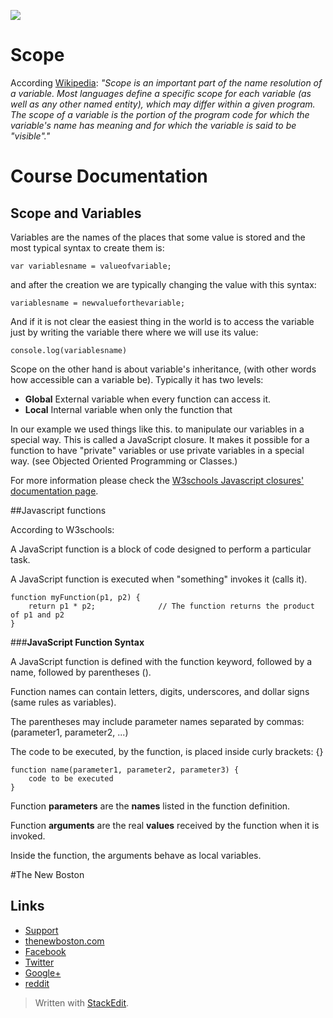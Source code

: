 ![](http://i.imgur.com/BgUMUGU.png)    
 
# Scope
  
According [Wikipedia](https://en.wikipedia.org/wiki/Variable_%28computer_science%29#Scope_and_extent): 
*"Scope is an important part of the name resolution of a variable. Most languages define a specific scope for each variable (as well as any other named entity), which may differ within a given program. The scope of a variable is the portion of the program code for which the variable's name has meaning and for which the variable is said to be "visible"."*   


# Course Documentation


## Scope and Variables

Variables are the names of the places that some value is stored and the most typical syntax to create them is:  

    var variablesname = valueofvariable;

  
and after the creation we are typically changing the value with this syntax:  

    variablesname = newvalueforthevariable;

  
And if it is not clear the easiest thing in the world is to access the variable just by writing the variable there where we will use its value:  

    console.log(variablesname)

  
Scope on the other hand is about variable's inheritance, (with other words how accessible can a variable be). Typically it has two levels:

 - **Global** External variable when every function can access it.
 -  **Local** Internal variable when only the function that

  
In our example we used things like this. to manipulate our variables in a special way. This is called a JavaScript closure. It makes it possible for a function to have "private" variables or use private variables in a special way. (see Objected Oriented Programming or Classes.)  
  
For more information please check the [W3schools Javascript closures' documentation page](http://www.w3schools.com/js/js_function_closures.asp).  
  

##Javascript functions

According to W3schools:  
  
A JavaScript function is a block of code designed to perform a particular task.

A JavaScript function is executed when "something" invokes it (calls it).  

    function myFunction(p1, p2) {
        return p1 * p2;              // The function returns the product of p1 and p2
    }

###**JavaScript Function Syntax**  
  
A JavaScript function is defined with the function keyword, followed by a name, followed by parentheses ().

Function names can contain letters, digits, underscores, and dollar signs (same rules as variables).

The parentheses may include parameter names separated by commas:
(parameter1, parameter2, ...)

The code to be executed, by the function, is placed inside curly brackets: {}  

      
    function name(parameter1, parameter2, parameter3) {
        code to be executed
    }


Function **parameters** are the **names** listed in the function definition.

Function **arguments** are the real **values** received by the function when it is invoked.

Inside the function, the arguments behave as local variables.

#The New Boston   
## Links  

- [Support](https://www.patreon.com/thenewboston)
- [thenewboston.com](https://thenewboston.com/)
- [Facebook](https://www.facebook.com/TheNewBoston-464114846956315/)
- [Twitter](https://twitter.com/bucky_roberts)
- [Google+](https://plus.google.com/+BuckyRoberts)
- [reddit](https://www.reddit.com/r/thenewboston/)
> Written with [StackEdit](https://stackedit.io/).